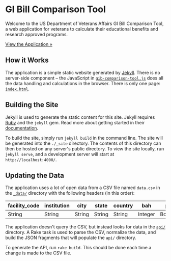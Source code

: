 # GI Bill Comparison Tool

Welcome to the US Department of Veterans Affairs GI Bill Comparison Tool, a web application for veterans to calculate their educational benefits and research approved programs.

[View the Application &raquo;](http://department-of-veterans-affairs.github.io/gi-bill-comparison-tool/)

## How it Works

The application is a simple static website generated by [Jekyll](http://jekyllrb.com). There is no server-side component – the JavaScript in [`gib-comparison-tool.js`](/js/gib-comparison-tool.js) does all the data handling and calculations in the browser. There is only one page: [`index.html`](index.html).

## Building the Site

Jekyll is used to generate the static content for this site. Jekyll requires [Ruby](https://www.ruby-lang.org/) and the `jekyll` gem. Read more about getting started in their [documentation](http://jekyllrb.com/docs/installation/).

To build the site, simply run `jekyll build` in the command line. The site will be generated into the `./_site` directory. The contents of this directory can then be hosted on any server's public directory. To view the site locally, run `jekyll serve`, and a development server will start at `http://localhost:4000/`.

## Updating the Data

The application uses a lot of open data from a CSV file named `data.csv` in the [`_data/`](/_data) directory with the following headers (in this order):

| facility_code | institution | city   | state  | country | bah     | poe     | yr      | gibill  | cross   | grad_rate | grad_rate_rank | default_rate | avg_stu_loan_debt | avg_stu_loan_debt_rank | indicator_group | salary | zip    | ope    |
| ------------- | ----------- | ------ | ------ | ------- | ------- | ------- | ------- | ------- | ------- | --------- | -------------- | ------------ | ----------------- | ---------------------- | --------------- | ------ | ------ | ------ |
| String        | String      | String | String | String  | Integer | Boolean | Boolean | Integer | Integer | Float     | Integer        | Float        | Integer           | Integer                | Integer         | String | String | String |

The application doesn't query the CSV, but instead looks for data in the [`api/`](/api) directory. A Rake task is used to parse the CSV, normalize the data, and build the JSON fragments that will populate the `api/` directory.

To generate the API, run `rake build`. This should be done each time a change is made to the CSV file.
